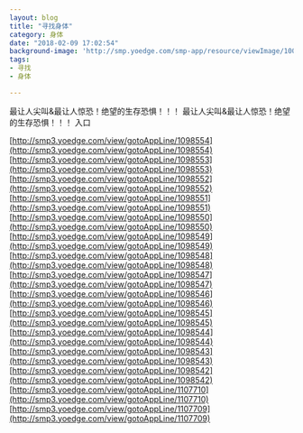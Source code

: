```yaml
---
layout: blog
title: "寻找身体"
category: 身体
date: "2018-02-09 17:02:54"
background-image: 'http://smp.yoedge.com/smp-app/resource/viewImage/1002072appline.png'
tags:
- 寻找
- 身体

---
```

最让人尖叫&最让人惊恐！绝望的生存恐惧！！！
最让人尖叫&最让人惊恐！绝望的生存恐惧！！！
入口

[http://smp3.yoedge.com/view/gotoAppLine/1098554](http://smp3.yoedge.com/view/gotoAppLine/1098554)
[http://smp3.yoedge.com/view/gotoAppLine/1098553](http://smp3.yoedge.com/view/gotoAppLine/1098553)
[http://smp3.yoedge.com/view/gotoAppLine/1098552](http://smp3.yoedge.com/view/gotoAppLine/1098552)
[http://smp3.yoedge.com/view/gotoAppLine/1098551](http://smp3.yoedge.com/view/gotoAppLine/1098551)
[http://smp3.yoedge.com/view/gotoAppLine/1098550](http://smp3.yoedge.com/view/gotoAppLine/1098550)
[http://smp3.yoedge.com/view/gotoAppLine/1098549](http://smp3.yoedge.com/view/gotoAppLine/1098549)
[http://smp3.yoedge.com/view/gotoAppLine/1098548](http://smp3.yoedge.com/view/gotoAppLine/1098548)
[http://smp3.yoedge.com/view/gotoAppLine/1098547](http://smp3.yoedge.com/view/gotoAppLine/1098547)
[http://smp3.yoedge.com/view/gotoAppLine/1098546](http://smp3.yoedge.com/view/gotoAppLine/1098546)
[http://smp3.yoedge.com/view/gotoAppLine/1098545](http://smp3.yoedge.com/view/gotoAppLine/1098545)
[http://smp3.yoedge.com/view/gotoAppLine/1098544](http://smp3.yoedge.com/view/gotoAppLine/1098544)
[http://smp3.yoedge.com/view/gotoAppLine/1098543](http://smp3.yoedge.com/view/gotoAppLine/1098543)
[http://smp3.yoedge.com/view/gotoAppLine/1098542](http://smp3.yoedge.com/view/gotoAppLine/1098542)
[http://smp3.yoedge.com/view/gotoAppLine/1107710](http://smp3.yoedge.com/view/gotoAppLine/1107710)
[http://smp3.yoedge.com/view/gotoAppLine/1107709](http://smp3.yoedge.com/view/gotoAppLine/1107709)

        
